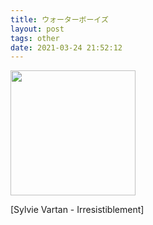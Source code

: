 ```yaml
---
title: ウォーターボーイズ
layout: post
tags: other
date: 2021-03-24 21:52:12
---
```

<img width="200" src="https://media-cache.cinematerial.com/p/500x/jeyxqcbk/waterboys-chinese-poster.jpg" />
<p>
[Sylvie Vartan - Irresistiblement]
</p>
